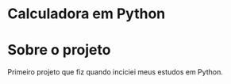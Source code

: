 # Calculadora em Python

# Sobre o projeto

Primeiro projeto que fiz quando inciciei meus estudos em Python.
